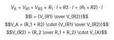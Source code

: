 $$V_A = V_{R1} + V_{R2} = R_1 \cdot I + R2 \cdot I = (R_1 + R2)\cdot I$$
$$I = {V_{R1} \over V_{R2}}$$
$$V_A = (R_1 + R2) \cdot {V_{R1} \over V_{R2}}$$
$$V_{R2} = {R_2 \over R_1 + R_2} \cdot V_{A}$$